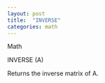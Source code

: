 ```yaml
---
layout: post
title:  "INVERSE"
categories: math
---
```

Math

INVERSE (A)

Returns the inverse matrix of A.

